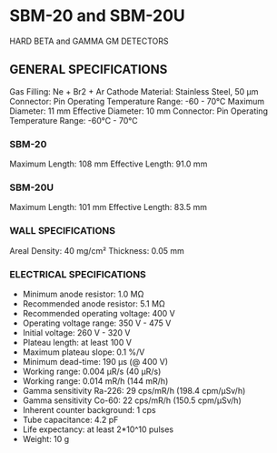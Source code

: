 # SBM-20 and SBM-20U

HARD BETA and GAMMA GM DETECTORS

## GENERAL SPECIFICATIONS

Gas Filling: Ne + Br2 + Ar
Cathode Material: Stainless Steel, 50 µm
Connector: Pin
Operating Temperature Range: -60 - 70°C
Maximum Diameter: 11 mm
Effective Diameter: 10 mm
Connector: Pin
Operating Temperature Range: -60°C - 70°C

### SBM-20

Maximum Length: 108 mm
Effective Length: 91.0 mm

### SBM-20U

Maximum Length: 101 mm
Effective Length: 83.5 mm

### WALL SPECIFICATIONS

Areal Density: 40 mg/cm²
Thickness: 0.05 mm

### ELECTRICAL SPECIFICATIONS

* Minimum anode resistor: 1.0 MΩ
* Recommended anode resistor: 5.1 MΩ
* Recommended operating voltage: 400 V
* Operating voltage range: 350 V - 475 V
* Initial voltage: 260 V - 320 V
* Plateau length: at least 100 V
* Maximum plateau slope: 0.1 %/V
* Minimum dead-time: 190 µs (@ 400 V)
* Working range: 0.004 µR/s (40 µR/s)
* Working range: 0.014 mR/h (144 mR/h)
* Gamma sensitivity Ra-226: 29 cps/mR/h (198.4 cpm/µSv/h)
* Gamma sensitivity Co-60: 22 cps/mR/h (150.5 cpm/µSv/h)
* Inherent counter background: 1 cps
* Tube capacitance: 4.2 pF
* Life expectancy: at least 2*10^10 pulses
* Weight: 10 g
